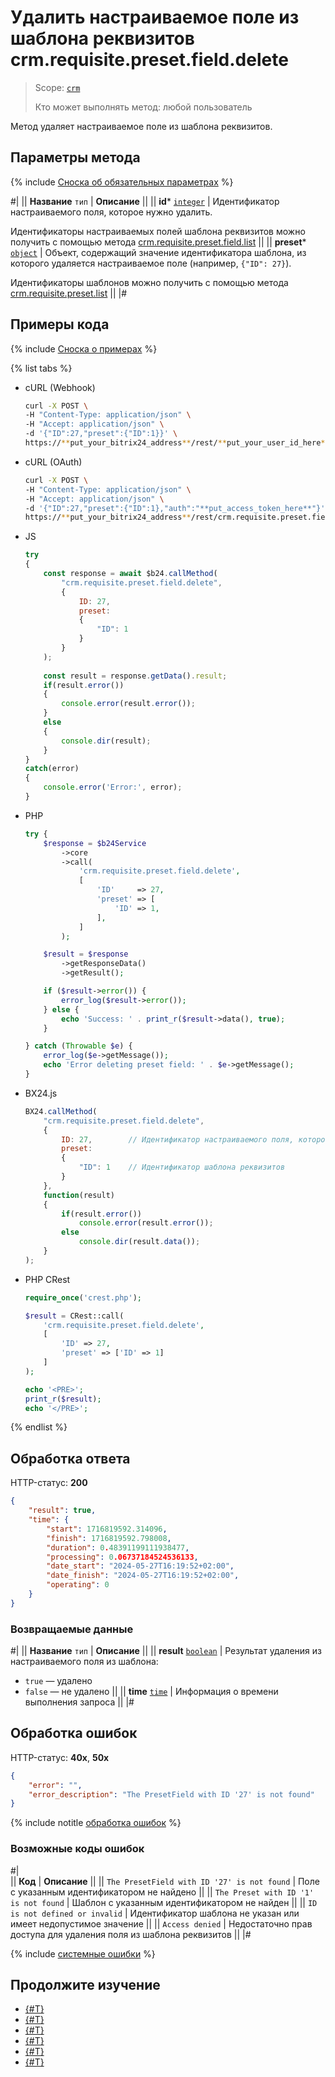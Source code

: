 # Удалить настраиваемое поле из шаблона реквизитов crm.requisite.preset.field.delete

> Scope: [`crm`](../../../../scopes/permissions.md)
>
> Кто может выполнять метод: любой пользователь

Метод удаляет настраиваемое поле из шаблона реквизитов.

## Параметры метода

{% include [Сноска об обязательных параметрах](../../../../../_includes/required.md) %}

#|
|| **Название**
`тип` | **Описание** ||
|| **id***
[`integer`](../../../../data-types.md) | Идентификатор настраиваемого поля, которое нужно удалить. 

Идентификаторы настраиваемых полей шаблона реквизитов можно получить с помощью метода [crm.requisite.preset.field.list](./crm-requisite-preset-field-list.md) ||
|| **preset***
[`object`](../../../../data-types.md) | Объект, содержащий значение идентификатора шаблона, из которого удаляется настраиваемое поле (например, `{"ID": 27}`). 

Идентификаторы шаблонов можно получить с помощью метода [crm.requisite.preset.list](../crm-requisite-preset-list.md) ||
|#

## Примеры кода

{% include [Сноска о примерах](../../../../../_includes/examples.md) %}

{% list tabs %}

- cURL (Webhook)

    ```bash
    curl -X POST \
    -H "Content-Type: application/json" \
    -H "Accept: application/json" \
    -d '{"ID":27,"preset":{"ID":1}}' \
    https://**put_your_bitrix24_address**/rest/**put_your_user_id_here**/**put_your_webhook_here**/crm.requisite.preset.field.delete
    ```

- cURL (OAuth)

    ```bash
    curl -X POST \
    -H "Content-Type: application/json" \
    -H "Accept: application/json" \
    -d '{"ID":27,"preset":{"ID":1},"auth":"**put_access_token_here**"}' \
    https://**put_your_bitrix24_address**/rest/crm.requisite.preset.field.delete
    ```

- JS


    ```js
    try
    {
    	const response = await $b24.callMethod(
    		"crm.requisite.preset.field.delete",
    		{
    			ID: 27,
    			preset:
    			{
    				"ID": 1
    			}
    		}
    	);
    	
    	const result = response.getData().result;
    	if(result.error())
    	{
    		console.error(result.error());
    	}
    	else
    	{
    		console.dir(result);
    	}
    }
    catch(error)
    {
    	console.error('Error:', error);
    }
    ```

- PHP


    ```php
    try {
        $response = $b24Service
            ->core
            ->call(
                'crm.requisite.preset.field.delete',
                [
                    'ID'     => 27,
                    'preset' => [
                        'ID' => 1,
                    ],
                ]
            );
    
        $result = $response
            ->getResponseData()
            ->getResult();
    
        if ($result->error()) {
            error_log($result->error());
        } else {
            echo 'Success: ' . print_r($result->data(), true);
        }
    
    } catch (Throwable $e) {
        error_log($e->getMessage());
        echo 'Error deleting preset field: ' . $e->getMessage();
    }
    ```

- BX24.js

    ```js
    BX24.callMethod(
        "crm.requisite.preset.field.delete",
        {
            ID: 27,        // Идентификатор настраиваемого поля, которое нужно удалить из шаблона
            preset:
            {
                "ID": 1    // Идентификатор шаблона реквизитов
            }
        },
        function(result)
        {
            if(result.error())
                console.error(result.error());
            else
                console.dir(result.data());
        }
    );
    ```

- PHP CRest

    ```php
    require_once('crest.php');

    $result = CRest::call(
        'crm.requisite.preset.field.delete',
        [
            'ID' => 27,
            'preset' => ['ID' => 1]
        ]
    );

    echo '<PRE>';
    print_r($result);
    echo '</PRE>';
    ```

{% endlist %}

## Обработка ответа

HTTP-статус: **200**

```json
{
    "result": true,
    "time": {
        "start": 1716819592.314096,
        "finish": 1716819592.798008,
        "duration": 0.48391199111938477,
        "processing": 0.06737184524536133,
        "date_start": "2024-05-27T16:19:52+02:00",
        "date_finish": "2024-05-27T16:19:52+02:00",
        "operating": 0
    }
}
```

### Возвращаемые данные

#|
|| **Название**
`тип` | **Описание** ||
|| **result**
[`boolean`](../../../../data-types.md) | Результат удаления из настраиваемого поля из шаблона:
- `true` — удалено
- `false` — не удалено 
||
|| **time**
[`time`](../../../../data-types.md) | Информация о времени выполнения запроса ||
|#

## Обработка ошибок

HTTP-статус: **40x**, **50x**

```json
{
    "error": "",
    "error_description": "The PresetField with ID '27' is not found"
}
```

{% include notitle [обработка ошибок](../../../../../_includes/error-info.md) %}

### Возможные коды ошибок

#|  
|| **Код** | **Описание** ||
|| `The PresetField with ID '27' is not found` | Поле с указанным идентификатором не найдено ||
|| `The Preset with ID '1' is not found` | Шаблон с указанным идентификатором не найден ||
|| `ID is not defined or invalid` | Идентификатор шаблона не указан или имеет недопустимое значение ||
|| `Access denied` | Недостаточно прав доступа для удаления поля из шаблона реквизитов ||
|#

{% include [системные ошибки](../../../../../_includes/system-errors.md) %}

## Продолжите изучение

- [{#T}](./crm-requisite-preset-field-add.md)
- [{#T}](./crm-requisite-preset-field-update.md)
- [{#T}](./crm-requisite-preset-field-available-to-add.md)
- [{#T}](./crm-requisite-preset-field-get.md)
- [{#T}](./crm-requisite-preset-field-list.md)
- [{#T}](./crm-requisite-preset-field-fields.md)
